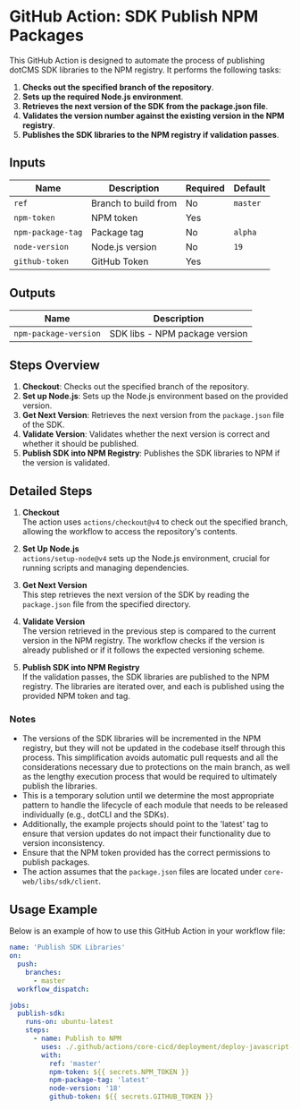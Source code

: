 # GitHub Action: SDK Publish NPM Packages

This GitHub Action is designed to automate the process of publishing dotCMS SDK libraries to the NPM registry. It performs the following tasks:

1. **Checks out the specified branch of the repository**.
2. **Sets up the required Node.js environment**.
3. **Retrieves the next version of the SDK from the package.json file**.
4. **Validates the version number against the existing version in the NPM registry**.
5. **Publishes the SDK libraries to the NPM registry if validation passes**.

## Inputs

| Name             | Description                       | Required | Default |
|------------------|-----------------------------------|----------|---------|
| `ref`            | Branch to build from              | No       | `master`|
| `npm-token`      | NPM token                         | Yes      |         |
| `npm-package-tag`| Package tag                       | No       | `alpha` |
| `node-version`   | Node.js version                   | No       | `19`    |
| `github-token`   | GitHub Token                      | Yes      |         |

## Outputs

| Name                 | Description                           |
|----------------------|---------------------------------------|
| `npm-package-version`| SDK libs - NPM package version        |

## Steps Overview

1. **Checkout**: Checks out the specified branch of the repository.
2. **Set up Node.js**: Sets up the Node.js environment based on the provided version.
3. **Get Next Version**: Retrieves the next version from the `package.json` file of the SDK.
4. **Validate Version**: Validates whether the next version is correct and whether it should be published.
5. **Publish SDK into NPM Registry**: Publishes the SDK libraries to NPM if the version is validated.

## Detailed Steps

1. **Checkout**  
   The action uses `actions/checkout@v4` to check out the specified branch, allowing the workflow to access the repository's contents.

2. **Set Up Node.js**  
   `actions/setup-node@v4` sets up the Node.js environment, crucial for running scripts and managing dependencies.

3. **Get Next Version**  
   This step retrieves the next version of the SDK by reading the `package.json` file from the specified directory.

4. **Validate Version**  
   The version retrieved in the previous step is compared to the current version in the NPM registry. The workflow checks if the version is already published or if it follows the expected versioning scheme.

5. **Publish SDK into NPM Registry**  
   If the validation passes, the SDK libraries are published to the NPM registry. The libraries are iterated over, and each is published using the provided NPM token and tag.

### Notes

- The versions of the SDK libraries will be incremented in the NPM registry, but they will not be updated in the codebase itself through this process. This simplification avoids automatic pull requests and all the considerations necessary due to protections on the main branch, as well as the lengthy execution process that would be required to ultimately publish the libraries.
- This is a temporary solution until we determine the most appropriate pattern to handle the lifecycle of each module that needs to be released individually (e.g., dotCLI and the SDKs).
- Additionally, the example projects should point to the 'latest' tag to ensure that version updates do not impact their functionality due to version inconsistency.
- Ensure that the NPM token provided has the correct permissions to publish packages.
- The action assumes that the `package.json` files are located under `core-web/libs/sdk/client`.

## Usage Example

Below is an example of how to use this GitHub Action in your workflow file:

```yaml
name: 'Publish SDK Libraries'
on:
  push:
    branches:
      - master
  workflow_dispatch:

jobs:
  publish-sdk:
    runs-on: ubuntu-latest
    steps:
      - name: Publish to NPM
        uses: ./.github/actions/core-cicd/deployment/deploy-javascript-sdk
        with:
          ref: 'master'
          npm-token: ${{ secrets.NPM_TOKEN }}
          npm-package-tag: 'latest'
          node-version: '18'
          github-token: ${{ secrets.GITHUB_TOKEN }}
```